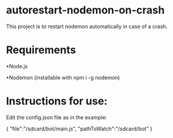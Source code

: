 # autorestart-nodemon-on-crash

This project is to restart nodemon automatically in case of a crash.

# Requirements
•Node.js

•Nodemon (installable with npm i -g nodemon)
# Instructions for use:

Edit the config.json file as in the example:

{
    "file":"/sdcard/bot/main.js",
    "pathToWatch":"/sdcard/bot"
}

